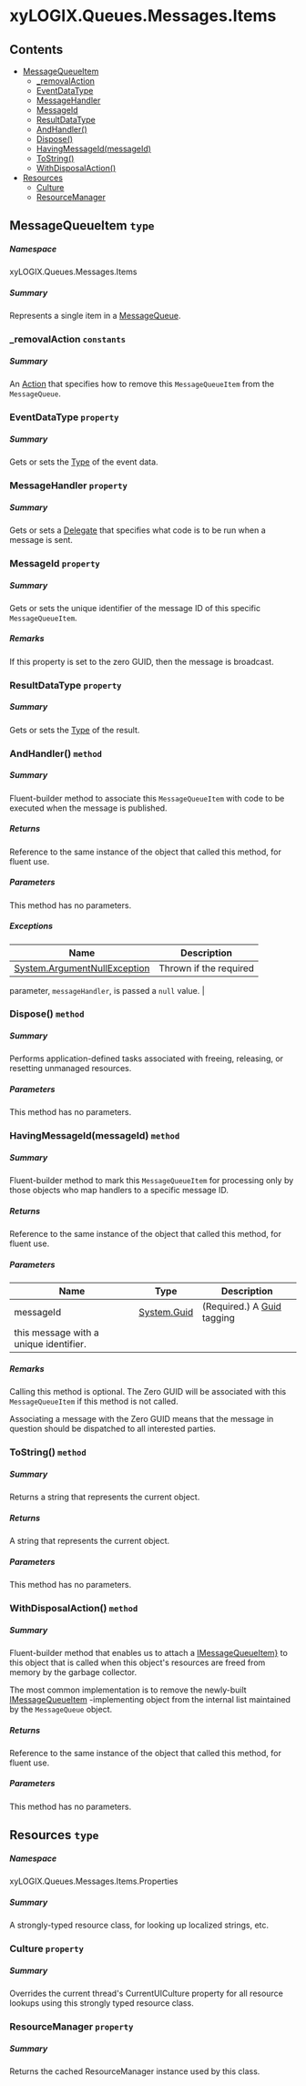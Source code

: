 <a name='assembly'></a>
# xyLOGIX.Queues.Messages.Items

## Contents

- [MessageQueueItem](#T-xyLOGIX-Queues-Messages-Items-MessageQueueItem 'xyLOGIX.Queues.Messages.Items.MessageQueueItem')
  - [_removalAction](#F-xyLOGIX-Queues-Messages-Items-MessageQueueItem-_removalAction 'xyLOGIX.Queues.Messages.Items.MessageQueueItem._removalAction')
  - [EventDataType](#P-xyLOGIX-Queues-Messages-Items-MessageQueueItem-EventDataType 'xyLOGIX.Queues.Messages.Items.MessageQueueItem.EventDataType')
  - [MessageHandler](#P-xyLOGIX-Queues-Messages-Items-MessageQueueItem-MessageHandler 'xyLOGIX.Queues.Messages.Items.MessageQueueItem.MessageHandler')
  - [MessageId](#P-xyLOGIX-Queues-Messages-Items-MessageQueueItem-MessageId 'xyLOGIX.Queues.Messages.Items.MessageQueueItem.MessageId')
  - [ResultDataType](#P-xyLOGIX-Queues-Messages-Items-MessageQueueItem-ResultDataType 'xyLOGIX.Queues.Messages.Items.MessageQueueItem.ResultDataType')
  - [AndHandler()](#M-xyLOGIX-Queues-Messages-Items-MessageQueueItem-AndHandler-System-Delegate- 'xyLOGIX.Queues.Messages.Items.MessageQueueItem.AndHandler(System.Delegate)')
  - [Dispose()](#M-xyLOGIX-Queues-Messages-Items-MessageQueueItem-Dispose 'xyLOGIX.Queues.Messages.Items.MessageQueueItem.Dispose')
  - [HavingMessageId(messageId)](#M-xyLOGIX-Queues-Messages-Items-MessageQueueItem-HavingMessageId-System-Guid- 'xyLOGIX.Queues.Messages.Items.MessageQueueItem.HavingMessageId(System.Guid)')
  - [ToString()](#M-xyLOGIX-Queues-Messages-Items-MessageQueueItem-ToString 'xyLOGIX.Queues.Messages.Items.MessageQueueItem.ToString')
  - [WithDisposalAction()](#M-xyLOGIX-Queues-Messages-Items-MessageQueueItem-WithDisposalAction-System-Action{xyLOGIX-Queues-Messages-Items-Interfaces-IMessageQueueItem}- 'xyLOGIX.Queues.Messages.Items.MessageQueueItem.WithDisposalAction(System.Action{xyLOGIX.Queues.Messages.Items.Interfaces.IMessageQueueItem})')
- [Resources](#T-xyLOGIX-Queues-Messages-Items-Properties-Resources 'xyLOGIX.Queues.Messages.Items.Properties.Resources')
  - [Culture](#P-xyLOGIX-Queues-Messages-Items-Properties-Resources-Culture 'xyLOGIX.Queues.Messages.Items.Properties.Resources.Culture')
  - [ResourceManager](#P-xyLOGIX-Queues-Messages-Items-Properties-Resources-ResourceManager 'xyLOGIX.Queues.Messages.Items.Properties.Resources.ResourceManager')

<a name='T-xyLOGIX-Queues-Messages-Items-MessageQueueItem'></a>
## MessageQueueItem `type`

##### Namespace

xyLOGIX.Queues.Messages.Items

##### Summary

Represents a single item in a
[MessageQueue](#T-xyLOGIX-Queues-Messages-MessageQueue 'xyLOGIX.Queues.Messages.MessageQueue').

<a name='F-xyLOGIX-Queues-Messages-Items-MessageQueueItem-_removalAction'></a>
### _removalAction `constants`

##### Summary

An [Action](http://msdn.microsoft.com/query/dev14.query?appId=Dev14IDEF1&l=EN-US&k=k:System.Action 'System.Action') that specifies how to remove this
`MessageQueueItem` from the `MessageQueue`.

<a name='P-xyLOGIX-Queues-Messages-Items-MessageQueueItem-EventDataType'></a>
### EventDataType `property`

##### Summary

Gets or sets the [Type](http://msdn.microsoft.com/query/dev14.query?appId=Dev14IDEF1&l=EN-US&k=k:System.Type 'System.Type') of the event data.

<a name='P-xyLOGIX-Queues-Messages-Items-MessageQueueItem-MessageHandler'></a>
### MessageHandler `property`

##### Summary

Gets or sets a [Delegate](http://msdn.microsoft.com/query/dev14.query?appId=Dev14IDEF1&l=EN-US&k=k:System.Delegate 'System.Delegate') that specifies what
code is to be run when a message is sent.

<a name='P-xyLOGIX-Queues-Messages-Items-MessageQueueItem-MessageId'></a>
### MessageId `property`

##### Summary

Gets or sets the unique identifier of the message ID of this specific
`MessageQueueItem`.

##### Remarks

If this property is set to the zero GUID, then the message is
broadcast.

<a name='P-xyLOGIX-Queues-Messages-Items-MessageQueueItem-ResultDataType'></a>
### ResultDataType `property`

##### Summary

Gets or sets the [Type](http://msdn.microsoft.com/query/dev14.query?appId=Dev14IDEF1&l=EN-US&k=k:System.Type 'System.Type') of the result.

<a name='M-xyLOGIX-Queues-Messages-Items-MessageQueueItem-AndHandler-System-Delegate-'></a>
### AndHandler() `method`

##### Summary

Fluent-builder method to associate this `MessageQueueItem` with
code to be executed when the message is published.

##### Returns

Reference to the same instance of the object that called this method,
for fluent use.

##### Parameters

This method has no parameters.

##### Exceptions

| Name | Description |
| ---- | ----------- |
| [System.ArgumentNullException](http://msdn.microsoft.com/query/dev14.query?appId=Dev14IDEF1&l=EN-US&k=k:System.ArgumentNullException 'System.ArgumentNullException') | Thrown if the required
parameter, `messageHandler`, is passed a
`null` value. |

<a name='M-xyLOGIX-Queues-Messages-Items-MessageQueueItem-Dispose'></a>
### Dispose() `method`

##### Summary

Performs application-defined tasks associated with freeing,
releasing, or resetting unmanaged resources.

##### Parameters

This method has no parameters.

<a name='M-xyLOGIX-Queues-Messages-Items-MessageQueueItem-HavingMessageId-System-Guid-'></a>
### HavingMessageId(messageId) `method`

##### Summary

Fluent-builder method to mark this `MessageQueueItem` for
processing only by those objects who map handlers to a specific message ID.

##### Returns

Reference to the same instance of the object that called this method,
for fluent use.

##### Parameters

| Name | Type | Description |
| ---- | ---- | ----------- |
| messageId | [System.Guid](http://msdn.microsoft.com/query/dev14.query?appId=Dev14IDEF1&l=EN-US&k=k:System.Guid 'System.Guid') | (Required.) A [Guid](http://msdn.microsoft.com/query/dev14.query?appId=Dev14IDEF1&l=EN-US&k=k:System.Guid 'System.Guid') tagging
this message with a unique identifier. |

##### Remarks

Calling this method is optional. The Zero GUID will be associated
with this `MessageQueueItem` if this method is not called.



Associating a message with the Zero GUID means that the message in question
should be dispatched to all interested parties.

<a name='M-xyLOGIX-Queues-Messages-Items-MessageQueueItem-ToString'></a>
### ToString() `method`

##### Summary

Returns a string that represents the current object.

##### Returns

A string that represents the current object.

##### Parameters

This method has no parameters.

<a name='M-xyLOGIX-Queues-Messages-Items-MessageQueueItem-WithDisposalAction-System-Action{xyLOGIX-Queues-Messages-Items-Interfaces-IMessageQueueItem}-'></a>
### WithDisposalAction() `method`

##### Summary

Fluent-builder method that enables us to attach a
[IMessageQueueItem}](http://msdn.microsoft.com/query/dev14.query?appId=Dev14IDEF1&l=EN-US&k=k:System.Action 'System.Action{xyLOGIX.Queues.Messages.Interfaces.IMessageQueueItem}')
to this object that is called when this object's resources are freed from
memory by the garbage collector.



The most common implementation is to remove the newly-built
[IMessageQueueItem](#T-xyLOGIX-Queues-Messages-Interfaces-IMessageQueueItem 'xyLOGIX.Queues.Messages.Interfaces.IMessageQueueItem')
-implementing object from the internal list maintained by the
`MessageQueue` object.

##### Returns

Reference to the same instance of the object that called this method,
for fluent use.

##### Parameters

This method has no parameters.

<a name='T-xyLOGIX-Queues-Messages-Items-Properties-Resources'></a>
## Resources `type`

##### Namespace

xyLOGIX.Queues.Messages.Items.Properties

##### Summary

A strongly-typed resource class, for looking up localized strings, etc.

<a name='P-xyLOGIX-Queues-Messages-Items-Properties-Resources-Culture'></a>
### Culture `property`

##### Summary

Overrides the current thread's CurrentUICulture property for all resource lookups using this strongly typed resource class.

<a name='P-xyLOGIX-Queues-Messages-Items-Properties-Resources-ResourceManager'></a>
### ResourceManager `property`

##### Summary

Returns the cached ResourceManager instance used by this class.
